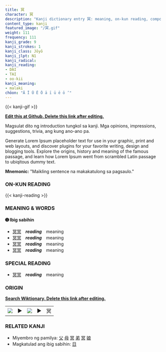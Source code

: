 ```yaml
---
title: 冥
character: 冥
description: "Kanji dictionary entry 冥: meaning, on-kun reading, compounds, origin, related kanji"
content_type: kanji
featured_image: "/冥.gif"
weight: 111
frequency: 111
kanji_grade: 9
kanji_strokes: 1
kanji_class: Jōyō
kanji_jlpt: N1
kanji_radical: 
kanji_reading: 
- DAI
- TAI
- oo-kii
kanji_meaning:
- malaki
chōon: "Ā Ī Ū Ē Ō ā ī ū ē ō ’"
---
```

[//]: # (Don't edit the line below. Kanji animated GIF code is automatically generated.)
{{< kanji-gif >}}

[//]: # (Edit below this line.)

**[Edit this at Github. Delete this link after editing.](https://github.com/tim0g/tim/tree/main/content/kanji/冥/index.md)**

Magsulat dito ng introduction tungkol sa kanji. Mga opinions, impressions, suggestions, trivia, ang kung ano-ano pa.

Generate Lorem Ipsum placeholder text for use in your graphic, print and web layouts, and discover plugins for your favorite writing, design and blogging tools. Explore the origins, history and meaning of the famous passage, and learn how Lorem Ipsum went from scrambled Latin passage to ubiqitous dummy text.
 
**Mnemonic:** "Maikling sentence na makakatulong sa pagsaulo."

### ON-KUN READING

[//]: # (Don't edit the line below. ON-KUN READING code is automatically generated.)
{{< kanji-reading >}}

### MEANING & WORDS

#### ➊ **Ibig sabihin**
  - [冥](../冥)[冥](../冥)　***reading***　meaning
  - [冥](../冥)[冥](../冥)　***reading***　meaning
  - [冥](../冥)[冥](../冥)　***reading***　meaning
  - [冥](../冥)[冥](../冥)　***reading***　meaning

### SPECIAL READING
  - [冥](../冥)[冥](../冥)　***reading***　meaning

### ORIGIN

**[Search Wiktionary. Delete this link after editing.](https://wiktionary.org/wiki/冥)**
<table class="kanji-table"><tr><td>
<img src="60px-冥-bronze.svg.png">
</td><td>▶</td><td>
<img src="60px-冥-oracle.svg.png">
</td><td>▶</td>
<td class="kanji-origin">冥</td>
</tr></table>

### RELATED KANJI
- Miyembro ng pamilya: [父](../父) [母](../母) [冥](../冥) [弟](../弟) [冥](../冥) [娘](../娘)
- Magkatulad ang ibig sabihin: [日](../日)
